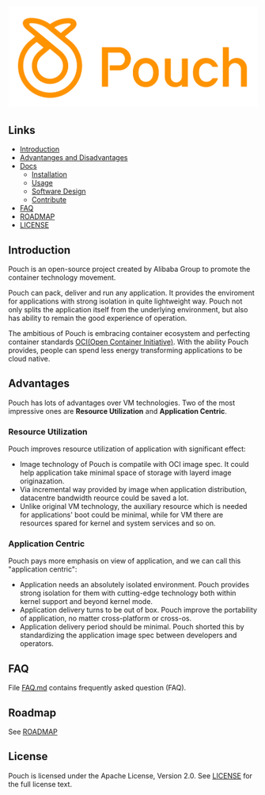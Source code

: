 
## ![Pouch](docs/logo/pouch_10x4_orange.png)

## Links

- [Introduction](#introduction)
- [Advantanges and Disadvantages](#advantages)
- [Docs](docs)
    - [Installation]()
    - [Usage]()
    - [Software Design]()
    - [Contribute]()
- [FAQ](FAQ.md)
- [ROADMAP](ROADMAP.md)
- [LICENSE](LICENSE)

## Introduction

Pouch is an open-source project created by Alibaba Group to promote the container technology movement. 

Pouch can pack, deliver and run any application. It provides the enviroment for applications with strong isolation in quite lightweight way. Pouch not only splits the application itself from the underlying environment, but also has ability to remain the good experience of operation.

The ambitious of Pouch is embracing container ecosystem and perfecting container standards [OCI(Open Container Initiative)](https://github.com/opencontainers). With the ability Pouch provides, people can spend less energy transforming applications to be cloud native. 

## Advantages

Pouch has lots of advantages over VM technologies. Two of the most impressive ones are **Resource Utilization** and **Application Centric**.

### Resource Utilization

Pouch improves resource utilization of application with significant effect:

* Image technology of Pouch is compatile with OCI image spec. It could help application take minimal space of storage with layerd image originazation.
* Via incremental way provided by image when application distribution, datacentre bandwidth reource could be saved a lot.
* Unlike original VM technology, the auxiliary resource which is needed for applications' boot could be minimal, while for VM there are resources spared for kernel and system services and so on.

### Application Centric

Pouch pays more emphasis on view of application, and we can call this "application centric":

* Application needs an absolutely isolated environment. Pouch provides strong isolation for them with cutting-edge technology both within kernel support and beyond kernel mode.
* Application delivery turns to be out of box. Pouch improve the portability of application, no matter cross-platform or cross-os.
* Application delivery period should be minimal. Pouch shorted this by standardizing the application image spec between developers and operators.

## FAQ
File [FAQ.md](FAQ.md) contains frequently asked question (FAQ).

## Roadmap

See [ROADMAP](ROADMAP.md)

## License

Pouch is licensed under the Apache License, Version 2.0. See [LICENSE](LICENSE) for the full license text.
